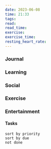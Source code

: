 ```yaml
---
date: 2023-06-08
time: 21:33
tags: 
read:
read_time:
exercise:
exercise_time:
resting_heart_rate: 
---
```


### Journal

### Learning

### Social

### Exercise

### Entertainment

#### Tasks












```tasks
sort by priority
sort by due
not done
```